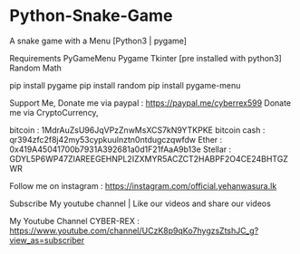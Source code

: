 # Python-Snake-Game
A snake game with a Menu [Python3 | pygame]

Requirements
 PyGameMenu
 Pygame
 Tkinter [pre installed with python3]
 Random
 Math
 
pip install pygame
pip install random
pip install pygame-menu

Support Me,
Donate me via paypal : https://paypal.me/cyberrex599
Donate me via CryptoCurrency,

bitcoin : 1MdrAuZsU96JqVPzZnwMsXCS7kN9YTKPKE
bitcoin cash : qr394zfc2f8j42my53cypkuulnztn0ntdugczqwfdw
Ether : 0x419A45041700b7931A392681a0d1F21fAaA9b13e
Stellar : GDYL5P6WP47ZIAREEGEHNPL2IZXMYR5ACZCT2HABPF2O4CE24BHTGZWR
  
  
Follow me on instagram : https://instagram.com/official.yehanwasura.lk

Subscribe My youtube channel | Like our videos and share our videos
  
My Youtube Channel CYBER-REX : https://www.youtube.com/channel/UCzK8p9qKo7hygzsZtshJC_g?view_as=subscriber
